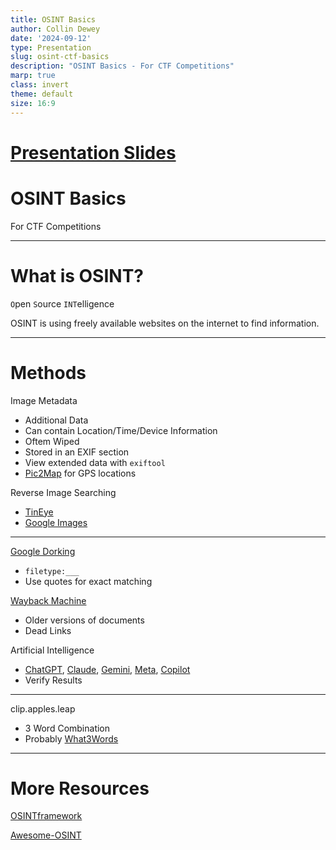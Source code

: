 ```yaml
---
title: OSINT Basics
author: Collin Dewey
date: '2024-09-12'
type: Presentation
slug: osint-ctf-basics
description: "OSINT Basics - For CTF Competitions"
marp: true
class: invert
theme: default
size: 16:9
---
```


# [Presentation Slides](/slides/osint-ctf-basics.html)


# OSINT Basics
<!-- _footer: By Collin Dewey-->

For CTF Competitions

---

# What is OSINT?


`O`pen `S`ource `INT`elligence

OSINT is using freely available websites on the internet to find information.

---

# Methods

Image Metadata
- Additional Data
- Can contain Location/Time/Device Information
- Oftem Wiped
- Stored in an EXIF section
- View extended data with `exiftool`
- [Pic2Map](https://www.pic2map.com/) for GPS locations

Reverse Image Searching
- [TinEye](https://tineye.com/)
- [Google Images](https://images.google.com/)

---

[Google Dorking](https://en.wikipedia.org/wiki/Google_hacking)
- `filetype:___`
- Use quotes for exact matching

[Wayback Machine](https://web.archive.org/)
- Older versions of documents
- Dead Links

Artificial Intelligence
- [ChatGPT](https://chatgpt.com/), [Claude](https://claude.ai/), [Gemini](https://gemini.google.com/), [Meta](https://www.meta.ai/), [Copilot](https://copilot.microsoft.com/)
- Verify Results

---

clip.apples.leap
- 3 Word Combination
- Probably [What3Words](https://what3words.com/)

---

# More Resources

[OSINTframework](https://osintframework.com/)

[Awesome-OSINT](https://github.com/jivoi/awesome-osint)